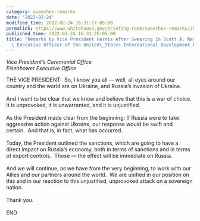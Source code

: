 ```yaml
---
category: speeches-remarks
date: '2022-02-24'
modified_time: 2022-02-24 16:31:27-05:00
permalink: https://www.whitehouse.gov/briefing-room/speeches-remarks/2022/02/24/remarks-by-vice-president-harris-after-swearing-in-scott-a-nathan-as-chief-executive-officer-of-the-united-states-international-development-finance-corporation/
published_time: 2022-02-24 16:31:26-05:00
title: "Remarks by Vice President Harris After Swearing In Scott A. Nathan as Chief\
  \ Executive Officer of the United\_States International Development Finance\_Corporation"
---
```

 
*Vice President’s Ceremonial Office  
Eisenhower Executive Office*

THE VICE PRESIDENT:  So, I know you all — well, all eyes around our
country and the world are on Ukraine, and Russia’s invasion of
Ukraine.   
   
And I want to be clear that we know and believe that this is a war of
choice.  It is unprovoked, it is unwarranted, and it is unjustified.  
   
As the President made clear from the beginning: If Russia were to take
aggressive action against Ukraine, our response would be swift and
certain.  And that is, in fact, what has occurred.  
   
Today, the President outlined the sanctions, which are going to have a
direct impact on Russia’s economy, both in terms of sanctions and in
terms of export controls.  Those — the effect will be immediate on
Russia.  
   
And we will continue, as we have from the very beginning, to work with
our Allies and our partners around the world.  We are unified in our
position on this and in our reaction to this unjustified, unprovoked
attack on a sovereign nation.  
   
Thank you.  
   
END 
